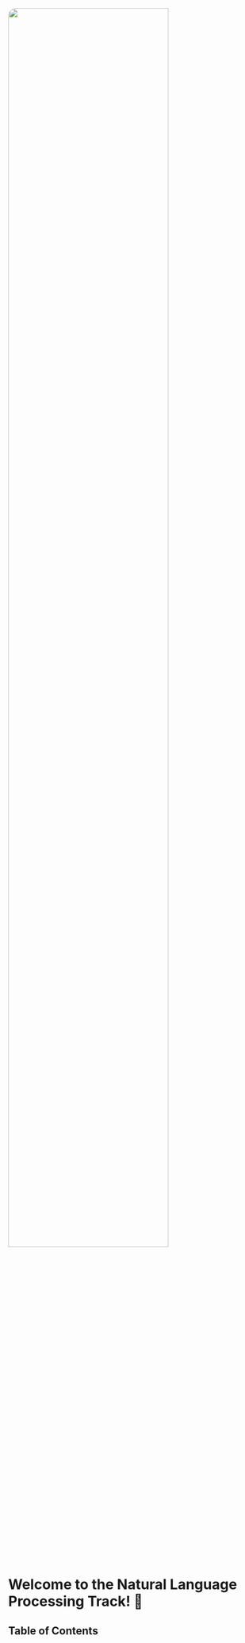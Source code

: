<img src="machine-learning-track/media/NLP_AXG-22-11_Software_Dev_Hackathon.png" style="width:80%;border-radius:15px">

# Welcome to the Natural Language Processing Track! 🚀

## Table of Contents